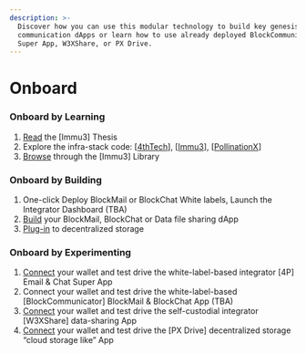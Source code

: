 ```yaml
---
description: >-
  Discover how you can use this modular technology to build key genesis on-chain
  communication dApps or learn how to use already deployed BlockCommunicator, 4P
  Super App, W3XShare, or PX Drive.
---
```


# Onboard

### Onboard by Learning

1. [Read](https://bit.ly/immu3-thesis) the \[Immu3] Thesis
2. Explore the infra-stack code: \[[4thTech](https://github.com/4thtech)], \[[Immu3](https://github.com/immu3-io)], \[[PollinationX](https://github.com/pollinationx/)]
3. [Browse](https://wiki.immu3.io/introduction/library) through the \[Immu3] Library

### Onboard by Building

1. One-click Deploy BlockMail or BlockChat White labels, Launch the Integrator Dashboard (TBA)
2. [Build](https://wiki.immu3.io/builders/occ-white-labels) your BlockMail, BlockChat or Data file sharing dApp
3. [Plug-in](https://wiki.immu3.io/builders/px-decentralized-storage) to decentralized storage

### Onboard by Experimenting

1. [Connect](https://app.the4thpillar.io/) your wallet and test drive the white-label-based integrator \[4P] Email & Chat Super App
2. Connect your wallet and test drive the white-label-based \[BlockCommunicator] BlockMail & BlockChat App (TBA)
3. [Connect](https://testnet.w3xshare.com/) your wallet and test drive the self-custodial integrator \[W3XShare] data-sharing App
4. [Connect](https://drive.pollinationx.io) your wallet and test drive the \[PX Drive] decentralized storage “cloud storage like” App



